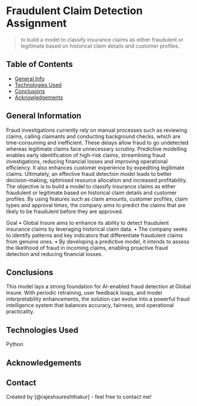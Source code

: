 # Fraudulent Claim Detection Assignment
> to build a model to classify insurance claims as either fraudulent or legitimate based on historical claim details and customer profiles.


## Table of Contents
* [General Info](#general-information)
* [Technologies Used](#technologies-used)
* [Conclusions](#conclusions)
* [Acknowledgements](#acknowledgements)

<!-- You can include any other section that is pertinent to your problem -->

## General Information
Fraud investigations currently rely on manual processes such as reviewing claims, calling claimants and conducting background checks, which are time-consuming and inefficient. These delays allow fraud to go undetected whereas legitimate claims face unnecessary scrutiny. Predictive modelling enables early identification of high-risk claims, streamlining fraud investigations, reducing financial losses and improving operational efficiency. It also enhances customer experience by expediting legitimate claims. Ultimately, an effective fraud detection model leads to better decision-making, optimised resource allocation and increased profitability.
The objective is to build a model to classify insurance claims as either fraudulent or legitimate based on historical claim details and customer profiles. By using features such as claim amounts, customer profiles, claim types and approval times, the company aims to predict the claims that are likely to be fraudulent before they are approved.

Goal
•	Global Insure aims to enhance its ability to detect fraudulent insurance claims by leveraging historical claim data. 
•	The company seeks to identify patterns and key indicators that differentiate fraudulent claims from genuine ones. 
•	By developing a predictive model, it intends to assess the likelihood of fraud in incoming claims, enabling proactive fraud detection and reducing financial losses. 


<!-- You don't have to answer all the questions - just the ones relevant to your project. -->

## Conclusions
This model lays a strong foundation for AI-enabled fraud detection at Global Insure. With periodic retraining, user feedback loops, and model interpretability enhancements, the solution can evolve into a powerful fraud intelligence system that balances accuracy, fairness, and operational practicality.


<!-- You don't have to answer all the questions - just the ones relevant to your project. -->


## Technologies Used
Python

<!-- As the libraries versions keep on changing, it is recommended to mention the version of library used in this project -->

## Acknowledgements



## Contact
Created by [@rajeshsureshthakur] - feel free to contact me!
